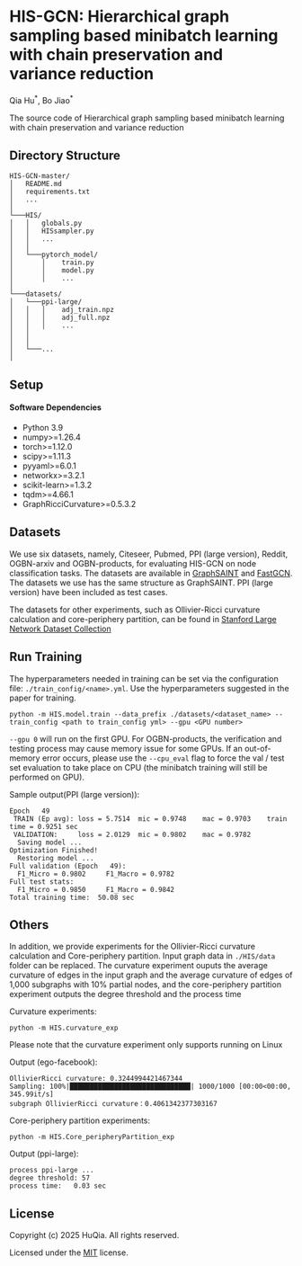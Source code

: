 # HIS-GCN: Hierarchical graph sampling based minibatch learning with chain preservation and variance reduction

Qia Hu<sup>\*</sup>, Bo Jiao<sup>\*</sup>

The source code of Hierarchical graph sampling based minibatch learning with chain preservation and variance reduction

## Directory Structure

```
HIS-GCN-master/
│   README.md
│   requirements.txt
│   ...
│
└───HIS/
│   │   globals.py
│   │   HISsampler.py
│   │   ...
│   │
│   └───pytorch_model/
│       │    train.py
│       │    model.py
│       │    ...
│
└───datasets/
│   └───ppi-large/
│   │   │    adj_train.npz
│   │   │    adj_full.npz
│   │   │    ...
│   │	
│   │
│   └───...
│
```

## Setup

#### Software Dependencies

- Python 3.9
- numpy>=1.26.4
- torch>=1.12.0
- scipy>=1.11.3
- pyyaml>=6.0.1
- networkx>=3.2.1
- scikit-learn>=1.3.2
- tqdm>=4.66.1
- GraphRicciCurvature>=0.5.3.2

## Datasets

We use six datasets, namely, Citeseer, Pubmed, PPI (large version), Reddit, OGBN-arxiv and OGBN-products, for evaluating HIS-GCN on node classification tasks. The datasets are available in [GraphSAINT](https://github.com/GraphSAINT/GraphSAINT) and [FastGCN](https://github.com/matenure/FastGCN). The datasets we use has the same structure as GraphSAINT. PPI (large version) have been included as test cases.

The datasets for other experiments, such as Ollivier-Ricci curvature calculation and core-periphery partition, can be found in [Stanford Large Network Dataset Collection](https://snap.stanford.edu/data/)

## Run Training

The hyperparameters needed in training can be set via the configuration file: `./train_config/<name>.yml`. Use the hyperparameters suggested in the paper for training.


```
python -m HIS.model.train --data_prefix ./datasets/<dataset_name> --train_config <path to train_config yml> --gpu <GPU number>
```

 `--gpu 0` will run on the first GPU. For OGBN-products, the verification and testing process may cause memory issue for some GPUs. If an out-of-memory error occurs, please use the `--cpu_eval` flag to force the val / test set evaluation to take place on CPU (the minibatch training will still be performed on GPU).

Sample output(PPI (large version)):

```
Epoch   49
 TRAIN (Ep avg): loss = 5.7514  mic = 0.9748    mac = 0.9703    train time = 0.9251 sec
 VALIDATION:     loss = 2.0129  mic = 0.9802    mac = 0.9782
  Saving model ...
Optimization Finished!
  Restoring model ...
Full validation (Epoch   49):
  F1_Micro = 0.9802     F1_Macro = 0.9782
Full test stats:
  F1_Micro = 0.9850     F1_Macro = 0.9842
Total training time:  50.08 sec
```

## Others

In addition, we provide experiments for the Ollivier-Ricci curvature calculation and Core-periphery partition. Input graph data in `./HIS/data` folder can be replaced. The curvature experiment ouputs the average curvature of edges in the input graph and the average curvature of edges of 1,000 subgraphs with 10% partial nodes, and the core-periphery partition experiment outputs the degree threshold and the process time

Curvature experiments:

```
python -m HIS.curvature_exp
```

Please note that the curvature experiment only supports running on Linux

Output (ego-facebook):

```
OllivierRicci curvature: 0.3244994421467344
Sampling: 100%|██████████████████████████████| 1000/1000 [00:00<00:00, 345.99it/s]
subgraph OllivierRicci curvature：0.4061342377303167
```

Core-periphery partition experiments:

```
python -m HIS.Core_peripheryPartition_exp
```
Output (ppi-large):

```
process ppi-large ...
degree threshold: 57
process time:   0.03 sec
```

## License

Copyright (c) 2025 HuQia. All rights reserved.

Licensed under the [MIT](https://github.com/HuQiaCHN/HIS-GNN/blob/master/LICENSE) license.
